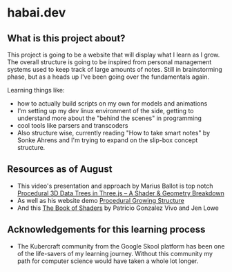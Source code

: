 # habai.dev

## What is this project about?
This project is going to be a website that will display what I learn as I grow.
The overall structure is going to be inspired from personal management systems used to keep track of large amounts of notes.
Still in brainstorming phase, but as a heads up I've been going over the fundamentals again.

Learning things like:
- how to actually build scripts on my own for models and animations
- I'm setting up my dev linux environment of the side, getting to understand more about the "behind the scenes" in programming
- cool tools like parsers and transcoders
- Also structure wise, currently reading "How to take smart notes" by Sonke Ahrens and I'm trying to expand on the slip-box concept structure.

## Resources as of August
- This video's presentation and approach by Marius Ballot is top notch [Procedural 3D Data Trees in Three.js – A Shader & Geometry Breakdown](https://www.youtube.com/watch?v=Of-s4o0EhhI)
- As well as his website demo [Procedural Growing Structure](https://procedural-growing-structure.netlify.app/)
- And this [The Book of Shaders](https://thebookofshaders.com/) by  Patricio Gonzalez Vivo and Jen Lowe

## Acknowledgements for this learning process
- The Kubercraft community from the Google Skool platform has been one of the life-savers of my learning journey. Without this community my path for computer science would have taken a whole lot longer.
